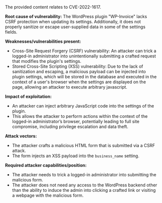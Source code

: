 The provided content relates to CVE-2022-1617.

**Root cause of vulnerability:**
The WordPress plugin "WP-Invoice" lacks CSRF protection when updating its settings. Additionally, it does not properly sanitize or escape user-supplied data in some of the settings fields.

**Weaknesses/vulnerabilities present:**
- Cross-Site Request Forgery (CSRF) vulnerability: An attacker can trick a logged-in administrator into unintentionally submitting a crafted request that modifies the plugin's settings.
- Stored Cross-Site Scripting (XSS) vulnerability: Due to the lack of sanitization and escaping, a malicious payload can be injected into plugin settings, which will be stored in the database and executed in the context of a user's browser when the settings are displayed on the page, allowing an attacker to execute arbitrary javascript.

**Impact of exploitation:**
- An attacker can inject arbitrary JavaScript code into the settings of the plugin.
- This allows the attacker to perform actions within the context of the logged-in administrator’s browser, potentially leading to full site compromise, including privilege escalation and data theft.

**Attack vectors:**
- The attacker crafts a malicious HTML form that is submitted via a CSRF attack.
- The form injects an XSS payload into the `business_name` setting.

**Required attacker capabilities/position:**
- The attacker needs to trick a logged-in administrator into submitting the malicious form.
- The attacker does not need any access to the WordPress backend other than the ability to induce the admin into clicking a crafted link or visiting a webpage with the malicious form.